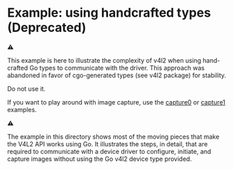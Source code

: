 # Example: using handcrafted types (Deprecated) 
:warning: 

This example is here to illustrate the complexity of v4l2 when using hand-crafted 
Go types to communicate with the driver.  This approach was abandoned in favor of 
cgo-generated types (see v4l2 package) for stability.

Do not use it. 

If you want to play around with image capture, use the 
[capture0](../capture0) or [capture1](../capture1) examples.

:warning:

The example in this directory shows most of the moving pieces that make
the V4L2 API works using Go.  It illustrates the steps, in detail, that
are required to communicate with a device driver to configure, initiate,
and capture images without using the Go v4l2 device type provided.